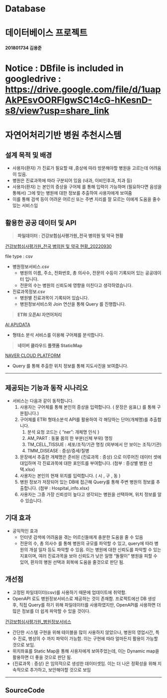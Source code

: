 # Database
# 데이터베이스 프로젝트

**201801734 김용준**
# Notice : DBfile is included in googledrive : https://drive.google.com/file/d/1uapAkPEsvOORFlgwSC14cG-hKesnD-s8/view?usp=share_link
# 자연어처리기반 병원 추천시스템

## 설계 목적 및 배경

- 사용자(환자) 가 진료가 필요할 때 ,증상에 따라 방문해야할 병원을 고르는데 어려움이 있음.
- 병원은 진료과목에 따라 구분되어 있음 (내과, 이비인후과, 치과 등)
- 사용자(환자) 는 본인의 증상을 구어체 를 통해 입력이 가능하며 (필요하다면 음성을 통해서) 그에 맞는 병원에 대한 정보를 추출하여 사용자에게 보여줌
- 이를 통해 검색 등이 어려운 어르신 또는 주변 지리를 잘 모르는 이에게 도움을 줄수 있는 서비스임

## 활용한 공공 데이터 및 API

> **파일데이터 : 건강보험심사평가원_전국 병의원 및 약국 현황**
> 

[건강보험심사평가원_전국 병의원 및 약국 현황_20220930](https://www.data.go.kr/data/15051059/fileData.do)

file type : csv

- 병원정보서비스.csv
    - 병원의 이름, 주소, 전화번호, 총 의사수, 전문의 수등이 기록되어 있는 공공데이터 입니다.
    - 전문의 수는 병원의 신뢰도에 영향을 미친다고 생각하였습니다.
- 진료과목정보.csv
    - 병원별 진료과목이 기록되어 있습니다.
    - 병원정보서비스와 Join 연산을 통해 Query 를 진행합니다.

  

> **ETRI 오픈AI 자연어처리**
> 

[AI API/DATA](https://aiopen.etri.re.kr/)

- 형태소 분석 서비스를 이용해 구어체를 분석합니다.

> **네이버 클라우드 플랫폼 StaticMap**
> 

[NAVER CLOUD PLATFORM](https://www.ncloud.com/?language=ko-KR)

- Query 를 통해 추출한 위치 정보를 통해 지도사진을 보여줍니다.

---

## 제공되는 기능과 동작 시나리오

- 서비스는 다음과 같이 동작합니다.
    1. 사용자는 구어체를 통해 본인의 증상을 입력합니다. ( 문장은 쉼표(,) 를 통해 구분됩니다.)
    2. 구어체를 ETRI 형태소분석 API를 활용하여 각 해당하는 단어(개체명)를 추출합니다.
        1. 분석 요청 코드는 { “ner”: 개체명 인식 }
        2. AM_PART : 동물 몸의 한 부분(신체 부위) 명칭
        3. TM_CELL_TISSUE : 세포/조직/기관 명칭 (외부에서 안 보이는 조직/기관)
        4. TMM_DISEASE : 증상/증세/질병
    3. 문장에서 추출한 개체명은 준비된 {진료과목 : 증상} 으로 이루어진 데이터 셋에 대입하며 각 진료과목에 대한 포인트를 부여합니다. (첨부 : 증상별 병원 선택.xlsx)
    4. 사용자는 본인의 현재 위치를 입력합니다. ( 시 , 구 , 동 )
    5. 병원 정보가 저장되어 있는 DB에 접근해 Query를 통해 주변 병원의 정보를 추출합니다.
    (첨부 : Hospital_info.xlsx)
    6. 사용자는 그중 가장 신뢰성이 높다고 생각되는 병원을 선택하며, 위치 정보를 알 수 있습니다.
    

## 기대 효과

- 공익적인 효과
    - 인터넷 검색에 어려움을 겪는 어르신들에게 충분한 도움을 줄 수 있음
    - 전문의 수, 총 의사수 를 통해 병원의 규모를 파악할 수 있고, query에 따라 병원의 개설 일자 등도 파악할 수 있음. 이는 병원에 대한 신뢰도를 파악할 수 있는 지표이며, 여러 진료과목을 보아 신뢰도가 낮은 일명 “돌팔이” 병원을 피할 수 있어, 환자의 병원 선택과 회복에 도움을 줄것으로 판단 됨.
    

## 개선점

- 고정된 파일데이터(csv)를 사용하기 때문에 업데이트에 취약함.
- OpenAPI 로도 병원정보서비스로 제공하는 것이 존재함. 
프로젝트에선 DB 생성 후, 직접 Query를 하기 위해 파일데이터를 사용하였지만,
OpenAPI를 사용하면 더 많은 정보를 더 쉽게 파악할 수 있을 것이다.

[건강보험심사평가원_병원정보서비스](https://www.data.go.kr/data/15001698/openapi.do?recommendDataYn=Y)

- 간단한 시스템 구현을 위해 테이블을 많이 사용하지 않았으나, 병원의 영업시간, 특수 진료, 병상의 수 까지 파악이 가능함. 이는 구현에 따라 얼마든지 활용이 가능할 것으로 보임.
- 위치좌표를 Static Map을 통해 사용자에게 보여주었는데, 이는 Dynamic map을 활용하면 더 좋을 것으로 판단 됨.
- {진료과목 : 증상} 은 임의적으로 생성한 데이터셋임. 이는 더 나은 정확성을 위해 지속적으로 추가하고, 보안해야할 것으로 보임

---

## SourceCode

